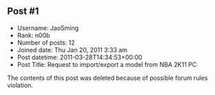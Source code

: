 ## Post #1
- Username: JaoSming
- Rank: n00b
- Number of posts: 12
- Joined date: Thu Jan 20, 2011 3:33 am
- Post datetime: 2011-03-28T14:34:53+00:00
- Post Title: Request to import/export a model from NBA 2K11 PC

The contents of this post was deleted because of possible forum rules violation.
